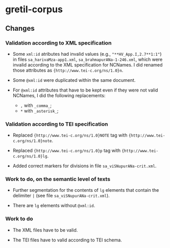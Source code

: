 # gretil-corpus

## Changes

### Validation according to XML specification

* Some ```xml:id``` atributes had invalid values (e.g., ```"**HV_App.I,2.7**1:1"```) in files ```sa_harivaMza-app1.xml```, ```sa_brahmapurANa-1-246.xml```, which were invalid according to the XML specification for NCNames. I did renamed those attributes as ```{http://www.tei-c.org/ns/1.0}n```.

* Some ```@xml:id``` were duplicated within the same document.

* For ```@xml:id``` attributes that have to be kept even if they were not valid NCNames, I did the following replacements:

    * ```,``` with ```_comma_```;
    * ```*``` with ```_asterisk_```;    

### Validation according to TEI specification

* Replaced ```{http://www.tei-c.org/ns/1.0}NOTE``` tag with ```{http://www.tei-c.org/ns/1.0}note```.

* Replaced ```{http://www.tei-c.org/ns/1.0}p``` tag with ```{http://www.tei-c.org/ns/1.0}lg```.

* Added correct markers for divisions in file ```sa_viSNupurANa-crit.xml```.

### Work to do, on the semantic level of texts

* Further segmentation for the contents of ```lg``` elements that contain the delimiter ```|``` (see file ```sa_viSNupurANa-crit.xml```).

* There are ```lg``` elements without ```@xml:id```.

### Work to do

* The XML files have to be valid.

* The TEI files have to valid according to TEI schema.



